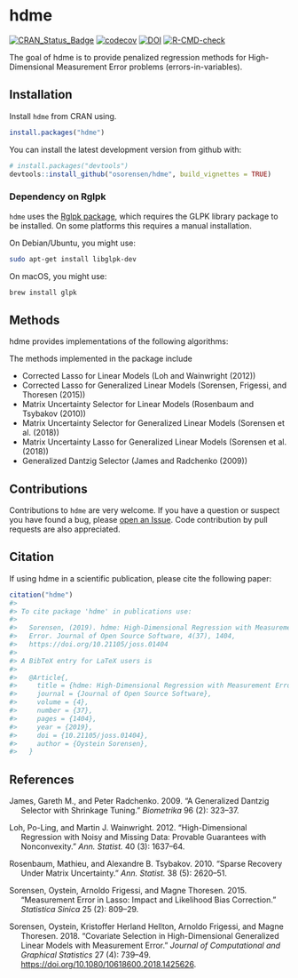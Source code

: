 
<!-- README.md is generated from README.Rmd. Please edit that file -->

# hdme

<!-- badges: start -->

[![CRAN_Status_Badge](http://www.r-pkg.org/badges/version/hdme)](https://cran.r-project.org/package=hdme)
[![codecov](https://codecov.io/gh/osorensen/hdme/branch/master/graph/badge.svg)](https://app.codecov.io/gh/osorensen/hdme)
[![DOI](http://joss.theoj.org/papers/10.21105/joss.01404/status.svg)](https://doi.org/10.21105/joss.01404)
[![R-CMD-check](https://github.com/osorensen/hdme/workflows/R-CMD-check/badge.svg)](https://github.com/osorensen/hdme/actions)
<!-- badges: end -->

The goal of hdme is to provide penalized regression methods for
High-Dimensional Measurement Error problems (errors-in-variables).

## Installation

Install `hdme` from CRAN using.

``` r
install.packages("hdme")
```

You can install the latest development version from github with:

``` r
# install.packages("devtools")
devtools::install_github("osorensen/hdme", build_vignettes = TRUE)
```

### Dependency on Rglpk

`hdme` uses the [Rglpk
package](https://cran.r-project.org/package=Rglpk), which requires the
GLPK library package to be installed. On some platforms this requires a
manual installation.

On Debian/Ubuntu, you might use:

``` sh
sudo apt-get install libglpk-dev
```

On macOS, you might use:

``` sh
brew install glpk
```

## Methods

hdme provides implementations of the following algorithms:

The methods implemented in the package include

-   Corrected Lasso for Linear Models (Loh and Wainwright (2012))
-   Corrected Lasso for Generalized Linear Models (Sorensen, Frigessi,
    and Thoresen (2015))
-   Matrix Uncertainty Selector for Linear Models (Rosenbaum and
    Tsybakov (2010))
-   Matrix Uncertainty Selector for Generalized Linear Models (Sorensen
    et al. (2018))
-   Matrix Uncertainty Lasso for Generalized Linear Models (Sorensen et
    al. (2018))
-   Generalized Dantzig Selector (James and Radchenko (2009))

## Contributions

Contributions to `hdme` are very welcome. If you have a question or
suspect you have found a bug, please [open an
Issue](https://github.com/osorensen/hdme/issues). Code contribution by
pull requests are also appreciated.

## Citation

If using hdme in a scientific publication, please cite the following
paper:

``` r
citation("hdme")
#> 
#> To cite package 'hdme' in publications use:
#> 
#>   Sorensen, (2019). hdme: High-Dimensional Regression with Measurement
#>   Error. Journal of Open Source Software, 4(37), 1404,
#>   https://doi.org/10.21105/joss.01404
#> 
#> A BibTeX entry for LaTeX users is
#> 
#>   @Article{,
#>     title = {hdme: High-Dimensional Regression with Measurement Error},
#>     journal = {Journal of Open Source Software},
#>     volume = {4},
#>     number = {37},
#>     pages = {1404},
#>     year = {2019},
#>     doi = {10.21105/joss.01404},
#>     author = {Oystein Sorensen},
#>   }
```

## References

<div id="refs" class="references csl-bib-body hanging-indent">

<div id="ref-james2009" class="csl-entry">

James, Gareth M., and Peter Radchenko. 2009. “A Generalized Dantzig
Selector with Shrinkage Tuning.” *Biometrika* 96 (2): 323–37.

</div>

<div id="ref-loh2012" class="csl-entry">

Loh, Po-Ling, and Martin J. Wainwright. 2012. “High-Dimensional
Regression with Noisy and Missing Data: Provable Guarantees with
Nonconvexity.” *Ann. Statist.* 40 (3): 1637–64.

</div>

<div id="ref-rosenbaum2010" class="csl-entry">

Rosenbaum, Mathieu, and Alexandre B. Tsybakov. 2010. “Sparse Recovery
Under Matrix Uncertainty.” *Ann. Statist.* 38 (5): 2620–51.

</div>

<div id="ref-sorensen2015" class="csl-entry">

Sorensen, Oystein, Arnoldo Frigessi, and Magne Thoresen. 2015.
“Measurement Error in Lasso: Impact and Likelihood Bias Correction.”
*Statistica Sinica* 25 (2): 809–29.

</div>

<div id="ref-sorensen2018" class="csl-entry">

Sorensen, Oystein, Kristoffer Herland Hellton, Arnoldo Frigessi, and
Magne Thoresen. 2018. “Covariate Selection in High-Dimensional
Generalized Linear Models with Measurement Error.” *Journal of
Computational and Graphical Statistics* 27 (4): 739–49.
<https://doi.org/10.1080/10618600.2018.1425626>.

</div>

</div>
